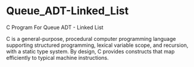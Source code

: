 # Queue_ADT-Linked_List
C Program For Queue ADT - Linked List

C is a general-purpose, procedural computer programming language supporting structured programming, lexical variable scope, and recursion, with a static type system. By design, C provides constructs that map efficiently to typical machine instructions.

